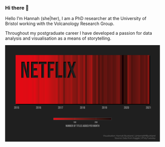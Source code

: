 ### Hi there 👋

Hello I’m Hannah (she|her), I am a PhD researcher at the University of Bristol working with the Volcanology Research Group.  

Throughout my postgraduate career I have developed a passion for data analysis and visualisation as a means of storytelling.

![Netflix](https://github.com/HannahBuckland/TidyTuesday/blob/master/2021-04-20/netflix.png)


